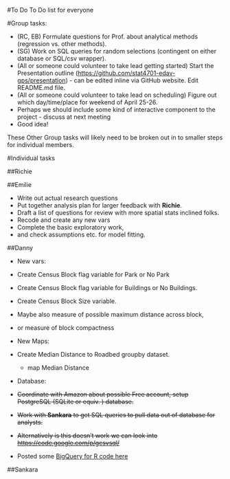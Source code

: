 #To Do
To Do list for everyone

#Group tasks:
* (RC, EB) Formulate questions for Prof. about analytical methods (regression vs. other methods).
* (SG) Work on SQL queries for random selections (contingent on either database or SQL/csv wrapper). 
* (All or someone could volunteer to take lead getting started) Start the Presentation outline (https://github.com/stat4701-edav-gps/presentation) - can be edited inline via GitHub website. Edit README.md file.  
* (All or someone could volunteer to take lead on scheduling) Figure out which day/time/place for weekend of April 25-26. 
* Perhaps we should include some kind of interactive component to the project - discuss at next meeting
 * Good idea!

These Other Group tasks will likely need to be broken out in to smaller steps for individual members. 

#Individual tasks

##Richie

##Emilie
* Write out actual research questions 
* Put together analysis plan for larger feedback with **Richie**.
* Draft a list of questions for review with more spatial stats inclined folks.
* Recode and create any new vars
* Complete the basic exploratory work,
* and check assumptions etc. for model fitting.

##Danny
* New vars:
 * Create Census Block flag variable for Park or No Park 
 * Create Census Block flag variable for Buildings or No Buildings.
 * Create Census Block Size variable. 
  * Maybe also measure of possible maximum distance across block, 
  * or measure of block compactness

* New Maps:
 * Create Median Distance to Roadbed groupby dataset.
   * map Median Distance

* Database:
 * <s>Coordinate with Amazon about possible Free account, setup PostgreSQL (SQLite or equiv. ) database.</s>
 * <s>Work with **Sankara** to get SQL queries to pull data out of database for analysts.</s> 
 * <s>Alternatively is this doesn’t work we can look into https://code.google.com/p/gcsvsql/</s>
 * Posted some [BigQuery for R code here](https://github.com/stat4701-edav-gps/bigrquery/blob/master/BigQuery.R)
 
##Sankara
